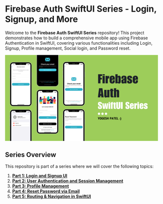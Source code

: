 # Firebase Auth SwiftUI Series - Login, Signup, and More

Welcome to the **Firebase Auth SwiftUI Series** repository! This project demonstrates how to build a comprehensive mobile app using Firebase Authentication in SwiftUI, covering various functionalities including Login, Signup, Profile management, Social login, and Password reset.

![APP UI](Screenshots/firebase.png)

## Series Overview
This repository is part of a series where we will cover the following topics:

1. **[Part 1: Login and Signup UI](https://youtu.be/USivbJZ-FVM?si=bTcZVPryYXxhTVdT)**
2. **[Part 2: User Authentication and Session Management](https://youtu.be/BRbGVPSjP7I)**
3. **[Part 3: Profile Management](https://youtu.be/4w9NKhkSjPk)**
4. **[Part 4: Reset Password via Email](https://youtu.be/UzVAt9pBRSw)**
5. **[Part 5: Routing & Navigation in SwiftUI](https://youtu.be/4Vg_LsVc_Kk)**

